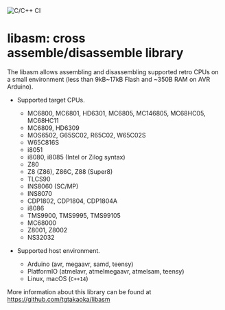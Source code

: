 ![C/C++ CI](https://github.com/tgtakaoka/libasm/workflows/C/C++%20CI/badge.svg)

# libasm: cross assemble/disassemble library

The libasm allows assembling and disassembling supported retro CPUs on
a small environment (less than 9kB~17kB Flash and ~350B RAM on AVR
Arduino).

- Supported target CPUs.
  - MC6800, MC6801, HD6301, MC6805, MC146805, MC68HC05, MC68HC11
  - MC6809, HD6309
  - MOS6502, G65SC02, R65C02, W65C02S
  - W65C816S
  - i8051
  - i8080, i8085 (Intel or Zilog syntax)
  - Z80
  - Z8 (Z86), Z86C, Z88 (Super8)
  - TLCS90
  - INS8060 (SC/MP)
  - INS8070
  - CDP1802, CDP1804, CDP1804A
  - i8086
  - TMS9900, TMS9995, TMS99105
  - MC68000
  - Z8001, Z8002
  - NS32032

- Supported host environment.
  - Arduino (avr, megaavr, samd, teensy)
  - PlatformIO (atmelavr, atmelmegaavr, atmelsam, teensy)
  - Linux, macOS (`C++14`)

More information about this library can be found at
https://github.com/tgtakaoka/libasm

